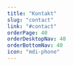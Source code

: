 ```yaml
---
title: "Kontakt"
slug: "contact"
link: "#contact"
orderPage: 40
orderDesktopNav: 40
orderBottomNav: 40
icon: "mdi-phone"
---
```


